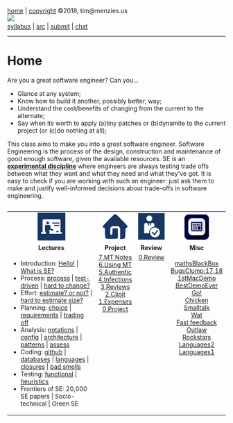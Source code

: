 [home](http://tiny.cc/seng18) |
[copyright](https://github.com/txt/seng18/blob/master/LICENSE.md) &copy;2018, tim&commat;menzies.us
<br>
[<img width=900 src="https://raw.githubusercontent.com/txt/seng18/master/img/banner.png">](http://tiny.cc/seng18)<br>
[syllabus](https://github.com/txt/seng18/blob/master/doc/syllabus.md) |
[src](https://github.com/txt/seng18/tree/master/src) |
[submit](http://tiny.cc/seng18give) |
[chat](https://seng18.slack.com/)


______



# Home

Are you a great software engineer? Can you...

- Glance at any system;
- Know how to build it another, possibly better, way;
- Understand the cost/benefits of changing from the current to the alternate;
- Say when its worth to apply (a)tiny patches or (b)dynamite to the current project (or (c)do nothing at all);

This class aims to make you into a great software engineer.
Software Engineering is the process of the
design,
construction and
maintenance of
good enough
software,
given the available resources.
SE is an <u>**experimental discipline**</u>
where engineers are always testing  trade offs between what
they want and  what they need and  what they've got. 
It is easy to check if you are working with  such an  engineer:
just ask them to 
make and
justify
well-informed decisions
about trade-offs
in software engineering.

<table width="100%" border=0 align=right>
<tr>
<td align=center><img  src="img/lectures.gif"></td>
<td align=center><img  src="img/homework.png"></td>
<td align=center><img  src="img/review.gif"></td>
<td align=center><img  src="img/news.png"></td>
</tr>
<tr>
<td align=center><b>Lectures</b></td>
<td align=center><b>Project</b>
</td><td align=center><b>Review </td>
<td align=center><b>Misc</b> </td>
</tr>
<tr>
<td valign=top  xwidth="100px">

<!-- -------------------------------- -->
<ul>
<li>
Introduction:
<a href="doc/lecture0.md">Hello!</a> 
| <a href="doc/lecture2.md">What is SE?</a>
<li>
Process:
<a href="doc/10process.md">process</a>
| <a href="doc/40tdd.md">test-driven</a>
| <a href="https://arxiv.org/abs/1609.04886">hard to change?</a>
<li>
Effort:
<a href="doc/50effort.md">estimate? or not?</a>
| <a href="https://arxiv.org/abs/1612.03240">hard to estimate size?</a>
<li>
Planning:
<a href="https://goo.gl/fxMvtz">choice</a>
| <a href="https://goo.gl/aLVvrT">requirements</a>
| <a href="img/eebm_cleaned.pdf">trading off</a><br>
<li>
Analysis:
<a href="doc/60notations.md">notations</a>
| <a href="https://arxiv.org/pdf/1701.07950.pdf">config</a>
| <a href="doc/30architectures.md">architecture</a>
| <a href="doc/35patterns.md">patterns</a>
| <a href="doc/genderMagFse16.pptx">assess</a>
<li>
Coding:
<a href="">github</a>
| <a href="doc/31sql.md">databases</a>
| <a href="">languages</a>
| <a href="doc/45closures.md">closures</a>
| <a href="https://arxiv.org/abs/1609.03614">bad smells</a>
<li>
Testing:
<a href="doc/80FunctionalTesting.pdf">functional</a>
| <a href="doc/81test.md">heuristics</a>

<li>Frontiers of SE:
20,000 SE papers
| Socio-technical
| Green SE
</ul>


<!-- -------------------------------- -->

</td><td align=center valign=top xwidth="100px">
<a href="https://goo.gl/wGmoXe">7.MT Notes</a><br>
<a href="img/usingMT.pdf">6.Using MT</a><br>
<a href="img/authentic.pdf">5.Authentic</a></br>
<a href="img/WhiteWolf.pdf">4.Infections</a><br>
<a href="img/AprilReport.pdf">3.Reviews</a><br>
<a href="https://github.com/cleebp/csc-510-group-g/blob/master/apr1/report/report.pdf">2.Clipit</a><br>
<a href="https://github.com/sandz-in/csc510_group_l/blob/master/april/Report.pdf">1.Expenses</a><br>
<a href="doc/project.md">0.Project</a>
</td>
<td align=center   valign=top xwidth="100px">
 <a href="doc/review0.md">0.Review</a>
<td align=center valign=top  xwidth="100px">

<a href="https://docs.google.com/spreadsheets/d/1Y28RZjp7FDWu7Q7gwEhHsI-1tiRxj2xcW89_CaLU8bQ/edit?usp=sharing">mathsBlackBox</a><br>
<a href="http://tiny.cc/nsf17">BugsClump:17,18</a><br>
<a href="https://www.youtube.com/watch?v=2B-XwPjn9YY">1stMacDemo</a><br>
<a href="https://www.youtube.com/watch?v=XiJA7_Sw9aM">BestDemoEver</a><br>
<a href="https://www.youtube.com/watch?v=wwoWei-GAPo">Go!</a><br>
<a href="https://www.youtube.com/watch?v=yL_-1d9OSdk">Chicken</a><br>
<a href="https://www.youtube.com/watch?v=AuXCc7WSczM">Smalltalk</a><br>
<a href="https://www.destroyallsoftware.com/talks/wat">Wat</a><br>
<a href="https://www.youtube.com/watch?v=nIonZ6-4nuU">Fast feedback</a><br>
<a href="https://www.youtube.com/watch?v=rRbY3TMUcgQ">Outlaw</a><br>
<a href="https://www.youtube.com/watch?v=nKIu9yen5nc">Rockstars</a><br>
<a href="http://unbox.org/doc/Seven%20More%20Languages%20in%20Seven%20Weeks.pdf">Languages2</a><br>
<a href="http://unbox.org/doc/Seven%20Languages%20in%20Seven%20Weeks%20A%20Pragmatic%20Guide%20to%20Learning%20Programming%20Languages.pdf">Languages1</a>
</td>
</tr>

</table>


